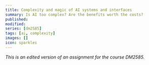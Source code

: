```yaml
---
title: Complexity and magic of AI systems and interfaces
summary: Is AI too complex? Are the benefits worth the costs?
published:
modified:
series: [dm2585]
tags: [ai, complexity]
images: []
icon: sparkles
---
```


_This is an edited version of an assignment for the course DM2585._
